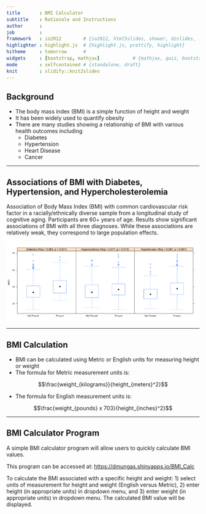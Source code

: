 ```yaml
---
title       : BMI Calculator
subtitle    : Rationale and Instructions
author      : 
job         : 
framework   : io2012        # {io2012, html5slides, shower, dzslides, ...}
highlighter : highlight.js  # {highlight.js, prettify, highlight}
hitheme     : tomorrow      # 
widgets     : [bootstrap, mathjax]            # {mathjax, quiz, bootstrap}
mode        : selfcontained # {standalone, draft}
knit        : slidify::knit2slides
---
```


## Background

-   The body mass index (BMI) is a simple function of height and weight
-   It has been widely used to quantify obesity
-   There are many studies showing a relationship of BMI with various health outcomes including   
    -   Diabetes
    -   Hypertension
    -   Heart Disease
    -   Cancer

---

## Associations of BMI with Diabetes, Hypertension, and Hypercholesterolemia

Association of Body Mass Index (BMI) with common cardiovascular risk factor in a racially/ethnically diverse sample from a longitudinal study of cognitive aging. Participants are 60+ years of age. Results show significant associations of BMI with all three diagnoses. While these associations are relatively weak, they correspond to large population effects.

![plot of chunk unnamed-chunk-1](assets/fig/unnamed-chunk-1-1.png) 

---

##  BMI Calculation

-   BMI can be calculated using Metric or English units for measuring height or weight
-   The formula for Metric measurement units is:

$$\frac{weight_{kilograms}}{height_{meters}^2}$$

- The formula for English measurement units is:

$$\frac{weight_{pounds} x 703}{height_{inches}^2}$$

---

##  BMI Calculator Program

A simple BMI calculator program will allow users to quickly calculate BMI values.  

This program can be accessed at: https://dmungas.shinyapps.io/BMI_Calc

To calculate the BMI associated with a specific height and weight: 1) select units 
of measurement for height and weight (English versus Metric), 2) enter height (in 
appropriate units) in dropdown menu, and 3) enter weight (in appropriate units)
in dropdown menu. The calculated BMI value will be displayed.



